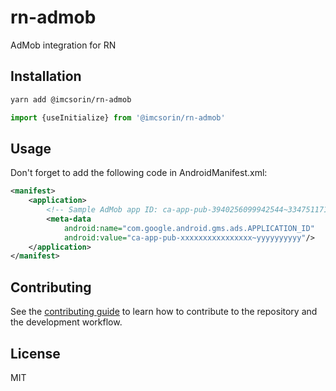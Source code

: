 # rn-admob

AdMob integration for RN

## Installation

```sh
yarn add @imcsorin/rn-admob
```

```js
import {useInitialize} from '@imcsorin/rn-admob'
```

## Usage

Don't forget to add the following code in AndroidManifest.xml:

```xml
<manifest>
    <application>
        <!-- Sample AdMob app ID: ca-app-pub-3940256099942544~3347511713 -->
        <meta-data
            android:name="com.google.android.gms.ads.APPLICATION_ID"
            android:value="ca-app-pub-xxxxxxxxxxxxxxxx~yyyyyyyyyy"/>
    </application>
</manifest>
```

## Contributing

See the [contributing guide](CONTRIBUTING.md) to learn how to contribute to the repository and the development workflow.

## License

MIT
